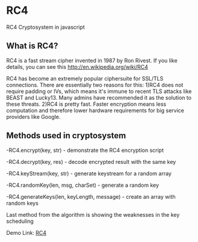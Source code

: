 RC4
===

RC4 Cryptosystem in javascript


## What is RC4?
RC4 is a fast stream cipher invented in 1987 by Ron Rivest. If you like details, you can see this http://en.wikipedia.org/wiki/RC4

RC4 has become an extremely popular ciphersuite for SSL/TLS connections. There are essentially two reasons for this:
1)RC4 does not require padding or IVs, which means it's immune to recent TLS attacks like BEAST and Lucky13. Many admins have recommended it as the solution to these threats.
2)RC4 is pretty fast. Faster encryption means less computation and therefore lower hardware requirements for big service providers like Google.

## Methods used in cryptosystem

-RC4.encrypt(key, str) - demonstrate the RC4 encryption script

-RC4.decrypt(key, res) - decode encrypted result with the same key

-RC4.keyStream(key, str) - generate keystream for a random array

-RC4.randomKey(len, msg, charSet) - generate a random key

-RC4.generateKeys(len, keyLength, message) - create an array with random keys


Last method from the algorithm is showing the weaknesses in the key scheduling

Demo Link: <a href="http://stefaniq.com/rc4/">RC4 </a>


